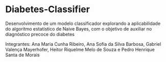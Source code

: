 # Diabetes-Classifier
Desenvolvimento de um modelo classificador explorando a aplicabilidade do algoritmo estatístico de Naive Bayes, com o objetivo de auxiliar no diagnóstico precoce do diabetes

Integrantes: Ana Maria Cunha Ribeiro, Ana Sofia da Silva Barbosa, Gabriel Valença Mayerhofer, Heitor Riquelme Melo de Souza e Pedro Henrique Santa de Morais
